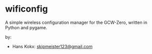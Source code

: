 wificonfig
==========

A simple wireless configuration manager for the GCW-Zero, written in Python and pygame.

by:
* Hans Kokx: <skipmeister123@gmail.com>
